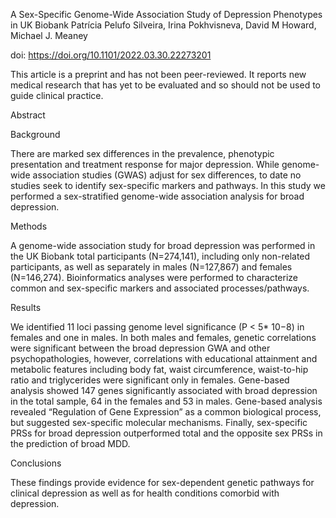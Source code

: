 A Sex-Specific Genome-Wide Association Study of Depression Phenotypes in UK Biobank
Patrícia Pelufo Silveira, Irina Pokhvisneva,  David M Howard, Michael J. Meaney

doi: https://doi.org/10.1101/2022.03.30.22273201

This article is a preprint and has not been peer-reviewed. It reports new medical research that has yet to be evaluated and so should not be used to guide clinical practice.

Abstract

Background

There are marked sex differences in the prevalence, phenotypic presentation and treatment response for major depression. While genome-wide association studies (GWAS) adjust for sex differences, to date no studies seek to identify sex-specific markers and pathways. In this study we performed a sex-stratified genome-wide association analysis for broad depression.

Methods

A genome-wide association study for broad depression was performed in the UK Biobank total participants (N=274,141), including only non-related participants, as well as separately in males (N=127,867) and females (N=146,274). Bioinformatics analyses were performed to characterize common and sex-specific markers and associated processes/pathways.

Results

We identified 11 loci passing genome level significance (P < 5* 10−8) in females and one in males. In both males and females, genetic correlations were significant between the broad depression GWA and other psychopathologies, however, correlations with educational attainment and metabolic features including body fat, waist circumference, waist-to-hip ratio and triglycerides were significant only in females. Gene-based analysis showed 147 genes significantly associated with broad depression in the total sample, 64 in the females and 53 in males. Gene-based analysis revealed “Regulation of Gene Expression” as a common biological process, but suggested sex-specific molecular mechanisms. Finally, sex-specific PRSs for broad depression outperformed total and the opposite sex PRSs in the prediction of broad MDD.

Conclusions

These findings provide evidence for sex-dependent genetic pathways for clinical depression as well as for health conditions comorbid with depression.
